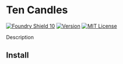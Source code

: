 # Ten Candles

[![Foundry Shield 10]][Foundry URL]
[![Version]][Version URL]
[![MIT License]][MIT URL]

Description

## Install

[Foundry Shield 10]: https://img.shields.io/badge/Foundry-10-informational?style=flat-square
[Foundry URL]: https://foundryvtt.com

[Version]: https://img.shields.io/badge/Version-0.1-orange?style=flat-square
[Version URL]: https://github.com/GMonlineua/Foundry-ArchetericaLite

[MIT License]: https://img.shields.io/badge/License-MIT-green?style=flat-square
[MIT URL]: https://github.com/GMonlineua/Foundry-ArchetericaLite/blob/master/LICENSE.md
